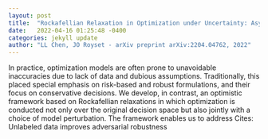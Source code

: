 ```yaml
---
layout: post
title:  "Rockafellian Relaxation in Optimization under Uncertainty: Asymptotically Exact Formulations"
date:   2022-04-16 01:25:48 -0400
categories: jekyll update
author: "LL Chen, JO Royset - arXiv preprint arXiv:2204.04762, 2022"
---
```

In practice, optimization models are often prone to unavoidable inaccuracies due to lack of data and dubious assumptions. Traditionally, this placed special emphasis on risk-based and robust formulations, and their focus on  conservative  decisions. We develop, in contrast, an  optimistic  framework based on Rockafellian relaxations in which optimization is conducted not only over the original decision space but also jointly with a choice of model perturbation. The framework enables us to address Cites: Unlabeled data improves adversarial robustness